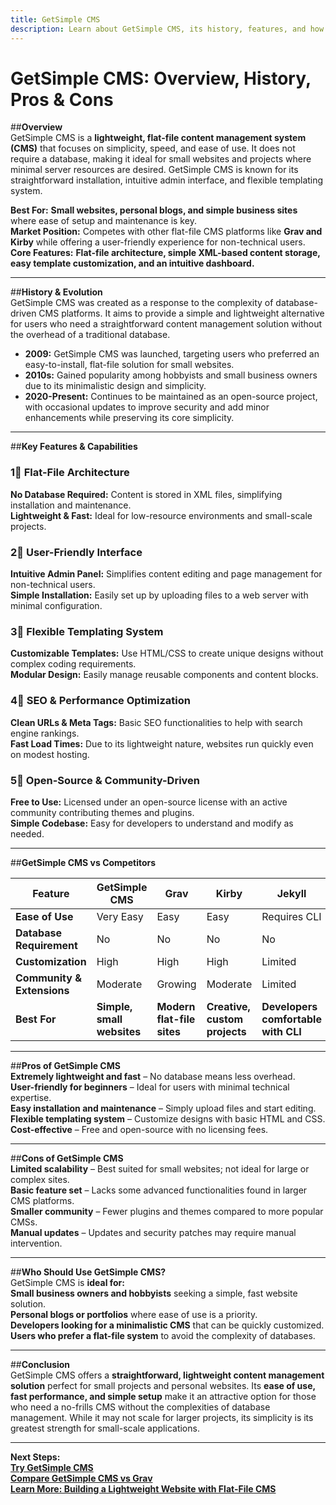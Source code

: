 ```yaml
---
title: GetSimple CMS  
description: Learn about GetSimple CMS, its history, features, and how it compares to other flat-file CMS platforms.
---
```


# **GetSimple CMS: Overview, History, Pros & Cons**

##**Overview**  
GetSimple CMS is a **lightweight, flat-file content management system (CMS)** that focuses on simplicity, speed, and ease of use. It does not require a database, making it ideal for small websites and projects where minimal server resources are desired. GetSimple CMS is known for its straightforward installation, intuitive admin interface, and flexible templating system.

 **Best For:** **Small websites, personal blogs, and simple business sites** where ease of setup and maintenance is key.  
 **Market Position:** Competes with other flat-file CMS platforms like **Grav and Kirby** while offering a user-friendly experience for non-technical users.  
 **Core Features:** **Flat-file architecture, simple XML-based content storage, easy template customization, and an intuitive dashboard.**

---

##**History & Evolution**  
GetSimple CMS was created as a response to the complexity of database-driven CMS platforms. It aims to provide a simple and lightweight alternative for users who need a straightforward content management solution without the overhead of a traditional database.

- **2009:** GetSimple CMS was launched, targeting users who preferred an easy-to-install, flat-file solution for small websites.
- **2010s:** Gained popularity among hobbyists and small business owners due to its minimalistic design and simplicity.
- **2020-Present:** Continues to be maintained as an open-source project, with occasional updates to improve security and add minor enhancements while preserving its core simplicity.

---

##**Key Features & Capabilities**

### **1⃣ Flat-File Architecture**
 **No Database Required:** Content is stored in XML files, simplifying installation and maintenance.  
 **Lightweight & Fast:** Ideal for low-resource environments and small-scale projects.

### **2⃣ User-Friendly Interface**
 **Intuitive Admin Panel:** Simplifies content editing and page management for non-technical users.  
 **Simple Installation:** Easily set up by uploading files to a web server with minimal configuration.

### **3⃣ Flexible Templating System**
 **Customizable Templates:** Use HTML/CSS to create unique designs without complex coding requirements.  
 **Modular Design:** Easily manage reusable components and content blocks.

### **4⃣ SEO & Performance Optimization**
 **Clean URLs & Meta Tags:** Basic SEO functionalities to help with search engine rankings.  
 **Fast Load Times:** Due to its lightweight nature, websites run quickly even on modest hosting.

### **5⃣ Open-Source & Community-Driven**
 **Free to Use:** Licensed under an open-source license with an active community contributing themes and plugins.  
 **Simple Codebase:** Easy for developers to understand and modify as needed.

---

##**GetSimple CMS vs Competitors**

| Feature                   | GetSimple CMS  | Grav           | Kirby         | Jekyll         |
|---------------------------|----------------|----------------|---------------|----------------|
| **Ease of Use**           |  Very Easy   |  Easy        |  Easy       |  Requires CLI |
| **Database Requirement**  |  No          |  No         |  No         |  No          |
| **Customization**         |  High       |  High       |  High      |  Limited     |
| **Community & Extensions**|  Moderate    |  Growing    |  Moderate   |  Limited     |
| **Best For**              | **Simple, small websites** | **Modern flat-file sites** | **Creative, custom projects** | **Developers comfortable with CLI** |

---

##**Pros of GetSimple CMS**  
 **Extremely lightweight and fast** – No database means less overhead.  
 **User-friendly for beginners** – Ideal for users with minimal technical expertise.  
 **Easy installation and maintenance** – Simply upload files and start editing.  
 **Flexible templating system** – Customize designs with basic HTML and CSS.  
 **Cost-effective** – Free and open-source with no licensing fees.

---

##**Cons of GetSimple CMS**  
 **Limited scalability** – Best suited for small websites; not ideal for large or complex sites.  
 **Basic feature set** – Lacks some advanced functionalities found in larger CMS platforms.  
 **Smaller community** – Fewer plugins and themes compared to more popular CMSs.  
 **Manual updates** – Updates and security patches may require manual intervention.

---

##**Who Should Use GetSimple CMS?**  
GetSimple CMS is **ideal for:**  
 **Small business owners and hobbyists** seeking a simple, fast website solution.  
 **Personal blogs or portfolios** where ease of use is a priority.  
 **Developers looking for a minimalistic CMS** that can be quickly customized.  
 **Users who prefer a flat-file system** to avoid the complexity of databases.

---

##**Conclusion**  
GetSimple CMS offers a **straightforward, lightweight content management solution** perfect for small projects and personal websites. Its **ease of use, fast performance, and simple setup** make it an attractive option for those who need a no-frills CMS without the complexities of database management. While it may not scale for larger projects, its simplicity is its greatest strength for small-scale applications.

---

 **Next Steps:**  
 **[Try GetSimple CMS](http://get-simple.info/)**  
 **[Compare GetSimple CMS vs Grav](#)**  
 **[Learn More: Building a Lightweight Website with Flat-File CMS](#)**
